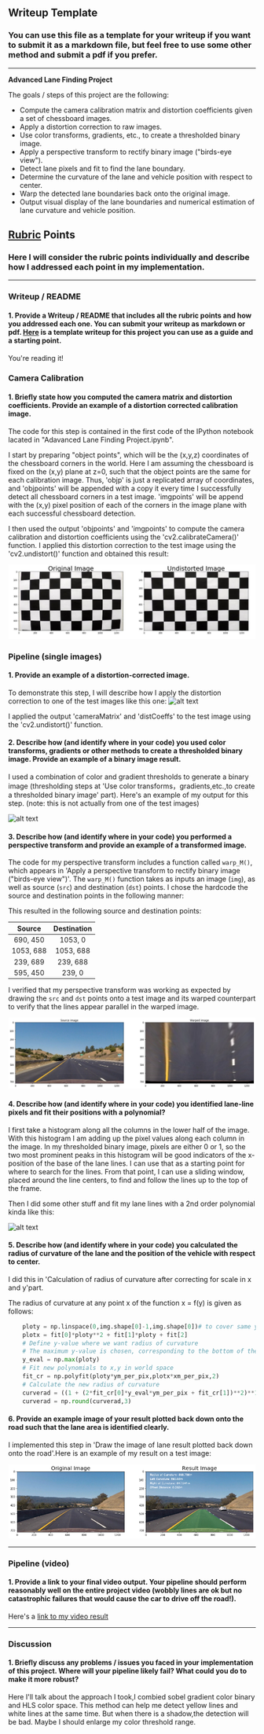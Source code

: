 ## Writeup Template

### You can use this file as a template for your writeup if you want to submit it as a markdown file, but feel free to use some other method and submit a pdf if you prefer.

---

**Advanced Lane Finding Project**

The goals / steps of this project are the following:

* Compute the camera calibration matrix and distortion coefficients given a set of chessboard images.
* Apply a distortion correction to raw images.
* Use color transforms, gradients, etc., to create a thresholded binary image.
* Apply a perspective transform to rectify binary image ("birds-eye view").
* Detect lane pixels and fit to find the lane boundary.
* Determine the curvature of the lane and vehicle position with respect to center.
* Warp the detected lane boundaries back onto the original image.
* Output visual display of the lane boundaries and numerical estimation of lane curvature and vehicle position.

[//]: # (Image References)

[image1]: ./output_images/undistort_output.jpg "Undistorted"
[image2]: ./test_images/test1.jpg "Road Transformed"
[image3]: ./output_images/binary_combo.jpg "Binary Example"
[image4]: ./output_images/warped_straight_lines.png "Warp Example"
[image5]: ./output_images/color_fit_lines.jpg "Fit Visual"
[image6]: ./output_images/output.png "Output"
[video1]: ./project_video.mp4 "Video"

## [Rubric](https://review.udacity.com/#!/rubrics/571/view) Points

### Here I will consider the rubric points individually and describe how I addressed each point in my implementation.  

---

### Writeup / README

#### 1. Provide a Writeup / README that includes all the rubric points and how you addressed each one.  You can submit your writeup as markdown or pdf.  [Here](https://github.com/udacity/CarND-Advanced-Lane-Lines/blob/master/writeup_template.md) is a template writeup for this project you can use as a guide and a starting point.  

You're reading it!

### Camera Calibration

#### 1. Briefly state how you computed the camera matrix and distortion coefficients. Provide an example of a distortion corrected calibration image.

The code for this step is contained in the first code of the IPython notebook 
lacated in "Adavanced Lane Finding Project.ipynb".

I start by preparing "object points", which will be the (x,y,z) coordinates 
of the chessboard corners in the world. Here I am assuming the chessboard is
fixed on the (x,y) plane at z=0, such that the object points are the same for each calibration image. Thus, 'objp' is just a replicated array of coordinates, and 'objpoints' will be appended with a copy it every time I successfully detect all chessboard corners in a test image. 'imgpoints' will be append with the (x,y) pixel position of each of the corners in the image plane with each successful chessboard detection.

I then used the output 'objpoints' and 'imgpoints' to compute the camera calibration and distortion coefficients using the 'cv2.calibrateCamera()' function. I applied this distortion correction to the test image using the 'cv2.undistort()' function and obtained this result:

![alt text][image1]

### Pipeline (single images)

#### 1. Provide an example of a distortion-corrected image.

To demonstrate this step, I will describe how I apply the distortion correction to one of the test images like this one:
![alt text][image2]

I applied the output 'cameraMatrix' and 'distCoeffs' to the test image using the 'cv2.undistort()' function.

#### 2. Describe how (and identify where in your code) you used color transforms, gradients or other methods to create a thresholded binary image.  Provide an example of a binary image result.

I used a combination of color and gradient thresholds to generate a binary image (thresholding steps at 'Use color transforms，gradients,etc.,to create a thresholded binary image' part).  Here's an example of my output for this step.  (note: this is not actually from one of the test images)

![alt text][image3]

#### 3. Describe how (and identify where in your code) you performed a perspective transform and provide an example of a transformed image.

The code for my perspective transform includes a function called `warp_M()`, which appears in 'Apply a perspective transform to rectify binary image ("birds-eye view")'.  The `warp_M()` function takes as inputs an image (`img`), as well as source (`src`) and destination (`dst`) points.  I chose the hardcode the source and destination points in the following manner:

This resulted in the following source and destination points:

| Source        | Destination   | 
|:-------------:|:-------------:| 
| 690, 450      | 1053, 0       | 
| 1053, 688     | 1053, 688     |
| 239, 689      | 239, 688      |
| 595, 450      | 239, 0        |

I verified that my perspective transform was working as expected by drawing the `src` and `dst` points onto a test image and its warped counterpart to verify that the lines appear parallel in the warped image.

![alt text][image4]

#### 4. Describe how (and identify where in your code) you identified lane-line pixels and fit their positions with a polynomial?

I first take a histogram along all the columns in the lower half of the image.
With this histogram I am adding up the pixel values along each column in the image. In my thresholded binary image, pixels are either 0 or 1, so the two most prominent peaks in this histogram will be good indicators of the x-position of the base of the lane lines. I can use that as a starting point for where to search for the lines. From that point, I can use a sliding window, placed around the line centers, to find and follow the lines up to the top of the frame.

Then I did some other stuff and fit my lane lines with a 2nd order polynomial kinda like this:

![alt text][image5]

#### 5. Describe how (and identify where in your code) you calculated the radius of curvature of the lane and the position of the vehicle with respect to center.

I did this in 'Calculation of radius of curvature after correcting for scale in x and y'part.

The radius of curvature at any point x of the function x = f(y) is given as follows:

```python
    ploty = np.linspace(0,img.shape[0]-1,img.shape[0])# to cover same y-range as image
    plotx = fit[0]*ploty**2 + fit[1]*ploty + fit[2]
    # Define y-value where we want radius of curvature
    # The maximum y-value is chosen, corresponding to the bottom of the image
    y_eval = np.max(ploty)
    # Fit new polynomials to x,y in world space
    fit_cr = np.polyfit(ploty*ym_per_pix,plotx*xm_per_pix,2)
    # Calculate the new radius of curvature
    curverad = ((1 + (2*fit_cr[0]*y_eval*ym_per_pix + fit_cr[1])**2)**1.5) / np.absolute(2*fit_cr[0])
    curverad = np.round(curverad,3)
```


#### 6. Provide an example image of your result plotted back down onto the road such that the lane area is identified clearly.

I implemented this step in 'Draw the image of lane result plotted back down onto the road'.Here is an example of my result on a test image:

![alt text][image6]

---

### Pipeline (video)

#### 1. Provide a link to your final video output.  Your pipeline should perform reasonably well on the entire project video (wobbly lines are ok but no catastrophic failures that would cause the car to drive off the road!).

Here's a [link to my video result](./project_video.mp4)

---

### Discussion

#### 1. Briefly discuss any problems / issues you faced in your implementation of this project.  Where will your pipeline likely fail?  What could you do to make it more robust?

Here I'll talk about the approach I took,I combied sobel gradient color binary and HLS color space. This method can help me detect yellow lines and white lines at the same time. But when there is a shadow,the detection will be bad. Maybe I should enlarge my color threshold range. 

